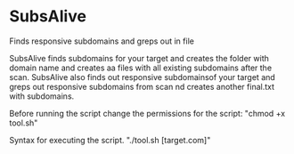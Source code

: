 # SubsAlive
Finds responsive subdomains and greps out in file

SubsAlive finds subdomains for your target and creates the folder with domain name and creates aa files with all existing subdomains after the scan.
SubsAlive also finds out responsive subdomainsof your target and greps out responsive subdomains from scan nd creates another final.txt with subdomains.

Before running the script change the permissions for the script:
"chmod +x tool.sh"

Syntax for executing the script.
"./tool.sh [target.com]"
